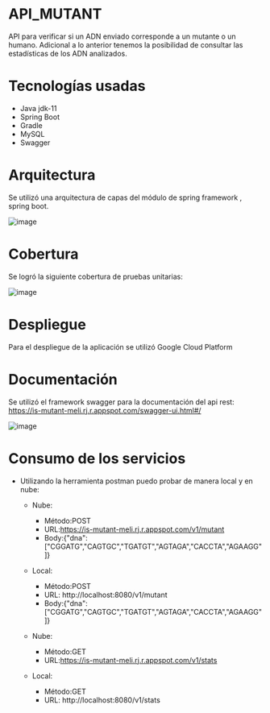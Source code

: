 # API_MUTANT
API para verificar si un ADN enviado corresponde a un mutante o un humano. Adicional a lo anterior tenemos la posibilidad de consultar las estadísticas de los ADN analizados.
# Tecnologías usadas
- Java jdk-11
- Spring Boot
- Gradle
- MySQL
- Swagger
# Arquitectura
Se utilizó una arquitectura de capas del módulo de spring framework , spring boot.

![image](https://user-images.githubusercontent.com/65981603/132271031-5bba020a-84cf-453f-ba94-1ad44672d999.png)
# Cobertura
Se logró la siguiente cobertura de pruebas unitarias:

![image](https://user-images.githubusercontent.com/65981603/132272721-1a153652-eb2b-4f39-b851-19b956ad7795.png)

# Despliegue
Para el despliegue de la aplicación se utilizó Google Cloud Platform

# Documentación
Se utilizó el framework swagger para la documentación del api rest: https://is-mutant-meli.rj.r.appspot.com/swagger-ui.html#/

![image](https://user-images.githubusercontent.com/65981603/132274415-05012407-1448-4964-805b-9388f6b77a86.png)


# Consumo de los servicios

- Utilizando la herramienta postman puedo probar de manera local y en nube:

  - Nube:
    - Método:POST
    - URL:https://is-mutant-meli.rj.r.appspot.com/v1/mutant
    - Body:{"dna":["CGGATG","CAGTGC","TGATGT","AGTAGA","CACCTA","AGAAGG"]}

  - Local:
    - Método:POST
    - URL: http://localhost:8080/v1/mutant
    - Body:{"dna":["CGGATG","CAGTGC","TGATGT","AGTAGA","CACCTA","AGAAGG"]}

  - Nube:
    - Método:GET
    - URL:https://is-mutant-meli.rj.r.appspot.com/v1/stats

  - Local:
    - Método:GET
    - URL: http://localhost:8080/v1/stats


